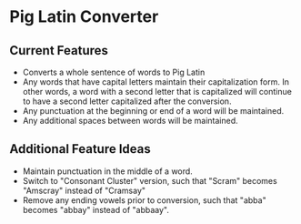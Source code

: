# Pig Latin Converter

## Current Features
* Converts a whole sentence of words to Pig Latin
* Any words that have capital letters maintain their capitalization form.  In other words, a word with a second letter that is capitalized will continue to have a second letter capitalized after the conversion.
* Any punctuation at the beginning or end of a word will be maintained.
* Any additional spaces between words will be maintained.

## Additional Feature Ideas
* Maintain punctuation in the middle of a word.
* Switch to "Consonant Cluster" version, such that "Scram" becomes "Amscray" instead of "Cramsay"
* Remove any ending vowels prior to conversion, such that "abba" becomes "abbay" instead of "abbaay".
